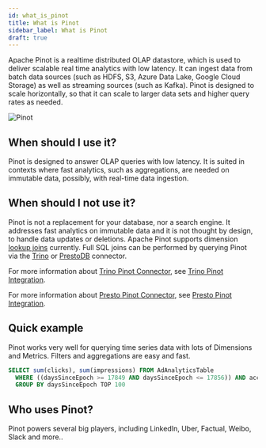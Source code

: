 ```yaml
---
id: what_is_pinot
title: What is Pinot
sidebar_label: What is Pinot
draft: true
---
```


Apache Pinot is a realtime distributed OLAP datastore, which is used to deliver scalable real time analytics with low latency. It can ingest data from batch data sources (such as HDFS, S3, Azure Data Lake, Google Cloud Storage) as well as streaming sources (such as Kafka). Pinot is designed to scale horizontally, so that it can scale to larger data sets and higher query rates as needed.

![Pinot](../../static/img/pinot-overview.png)

## When should I use it?

Pinot is designed to answer OLAP queries with low latency. It is suited in contexts where fast analytics, such as aggregations, are needed on immutable data, possibly, with real-time data ingestion.

## When should I not use it?

Pinot is not a replacement for your database, nor a search engine. It addresses fast analytics on immutable data and it is not thought by design, to handle data updates or deletions. Apache Pinot supports dimension [lookup joins](https://docs.pinot.apache.org/users/user-guide-query/lookup-udf-join) currently. Full SQL joins can be performed by querying Pinot via the [Trino](https://trino.io/) or [PrestoDB](https://prestodb.io/) connector.

For more information about [Trino Pinot Connector](https://trino.io/docs/current/connector/pinot.html), see [Trino Pinot Integration](https://docs.pinot.apache.org/integrations/trino).

For more information about [Presto Pinot Connector](https://prestodb.io/docs/current/connector/pinot.html), see [Presto Pinot Integration](https://docs.pinot.apache.org/integrations/presto).

## Quick example

Pinot works very well for querying time series data with lots of Dimensions and Metrics.
Filters and aggregations are easy and fast.

```SQL
SELECT sum(clicks), sum(impressions) FROM AdAnalyticsTable
  WHERE ((daysSinceEpoch >= 17849 AND daysSinceEpoch <= 17856)) AND accountId IN (123456789)
  GROUP BY daysSinceEpoch TOP 100
```

## Who uses Pinot?

Pinot powers several big players, including LinkedIn, Uber, Factual, Weibo, Slack and more..

